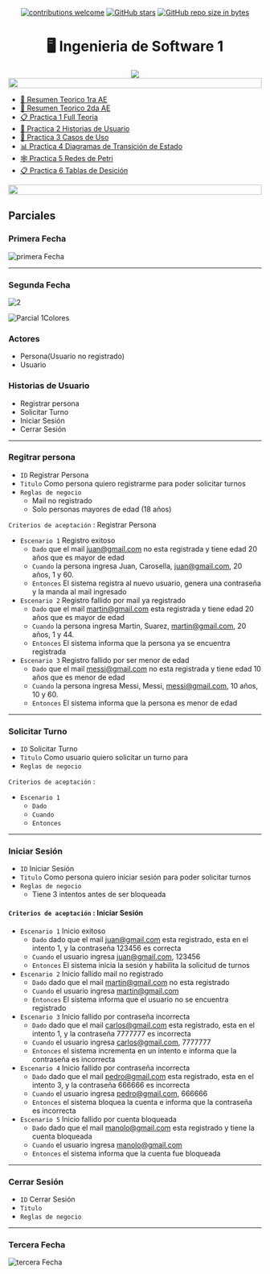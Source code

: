<div align="center">

[![contributions welcome](https://img.shields.io/badge/contributions-welcome-brightgreen.svg?style=flat)](https://github.com/Nomadiix/IS1)
[![GitHub stars](https://img.shields.io/github/stars/Nomadiix/IS1)](https://github.com/FabianMartinez1234567/IS1/stargazers/)
[![GitHub repo size in bytes](https://img.shields.io/github/repo-size/Nomadiix/IS1)](https://github.com/Nomadiix/IS1)
</div>

<h1 align="center"> 🖥️ Ingenieria de Software 1</h1>
<div align="center">
<img src="https://media.giphy.com/media/3ohze1y2AJUOHiid8I/giphy.gif"/>
</div>

<img src= 'https://i.gifer.com/origin/8c/8cd3f1898255c045143e1da97fbabf10_w200.gif' height="20" width="100%">

- [📖 Resumen Teorico 1ra AE](/Documentos/Teoria/Teoria.md)
- [📖 Resumen Teorico 2da AE](/Documentos/Teoria/Teoria2.md)
- [📋 Practica 1 Full Teoria](/Documentos/Practica1.md)
- [👤 Practica 2 Historias de Usuario](/Documentos/Practica2.md)
- [👥 Practica 3 Casos de Uso](/Documentos/Practica3.md)
- [📊 Practica 4 Diagramas de Transición de Estado](/Documentos/Practica4.md)
- [🕸️ Practica 5 Redes de Petri](/Documentos/Practica5.md)
- [📋 Practica 6 Tablas de Desición](/Documentos/Practica6.md)

<img src= 'https://i.gifer.com/origin/8c/8cd3f1898255c045143e1da97fbabf10_w200.gif' height="20" width="100%">

## Parciales

### Primera Fecha
![primera Fecha](https://github.com/Fabian-Martinez-Rincon/Fabian-Martinez-Rincon/assets/55964635/6c0c0493-3d85-492f-89e6-c59e37372872)



---

### Segunda Fecha
  ![2](https://github.com/Fabian-Martinez-Rincon/Fabian-Martinez-Rincon/assets/55964635/a3c06772-cd17-4beb-8f19-b4d44f2df60a)


![Parcial 1Colores](https://github.com/Fabian-Martinez-Rincon/Fabian-Martinez-Rincon/assets/55964635/b61a35eb-39c5-448d-b06c-08434e5dfd08)


### Actores

- Persona(Usuario no registrado)
- Usuario

### Historias de Usuario
- Registrar persona
- Solicitar Turno
- Iniciar Sesión
- Cerrar Sesión

---

### Regitrar persona

- `ID` Registrar Persona
- `Titulo` Como persona quiero registrarme para poder solicitar turnos
- `Reglas de negocio`
  - Mail no registrado
  - Solo personas mayores de edad (18 años)

`Criterios de aceptación` : Registrar Persona
- `Escenario 1` Registro exitoso
  - `Dado` que el mail juan@gmail.com no esta registrada y tiene edad 20 años que es mayor de edad
  - `Cuando` la persona ingresa Juan, Carosella, juan@gmail.com, 20 años, 1 y 60.
  - `Entonces` El sistema registra al nuevo usuario, genera una contraseña y la manda al mail ingresado
- `Escenario 2` Registro fallido por mail ya registrado
  - `Dado` que el mail martin@gmail.com esta registrada y tiene edad 20 años que es mayor de edad
  - `Cuando` la persona ingresa Martin, Suarez, martin@gmail.com, 20 años, 1 y 44.
  - `Entonces` El sistema informa que la persona ya se encuentra registrada
- `Escenario 3` Registro fallido por ser menor de edad
  - `Dado` que el mail messi@gmail.com no esta registrada y tiene edad 10 años que es menor de edad
  - `Cuando` la persona ingresa Messi, Messi, messi@gmail.com, 10 años, 10 y 60.
  - `Entonces` El sistema informa que la persona es menor de edad

---

### Solicitar Turno

- `ID` Solicitar Turno
- `Titulo` Como usuario quiero solicitar un turno para 
- `Reglas de negocio`

`Criterios de aceptación` : 
- `Escenario 1` 
  - `Dado` 
  - `Cuando` 
  - `Entonces` 
---

### Iniciar Sesión
- `ID` Iniciar Sesión
- `Titulo` Como persona quiero iniciar sesión para poder solicitar turnos
- `Reglas de negocio`
  - Tiene 3 intentos antes de ser bloqueada

#### `Criterios de aceptación` : Iniciar Sesión

- `Escenario 1` Inicio exitoso
  - `Dado` dado que el mail juan@gmail.com esta registrado, esta en el intento 1, y la contraseña 123456 es correcta
  - `Cuando` el usuario ingresa juan@gmail.com, 123456
  - `Entonces` El sistema inicia la sesión y habilita la solicitud de turnos
- `Escenario 2` Inicio fallido mail no registrado
  - `Dado` dado que el mail martin@gmail.com no esta registrado
  - `Cuando` el usuario ingresa martin@gmail.com
  - `Entonces` El sistema informa que el usuario no se encuentra registrado
- `Escenario 3` Inicio fallido por contraseña incorrecta
  - `Dado` dado que el mail carlos@gmail.com esta registrado, esta en el intento 1, y la contraseña 7777777 es incorrecta
  - `Cuando` el usuario ingresa carlos@gmail.com, 7777777
  - `Entonces` el sistema incrementa en un intento e informa que la contraseña es incorrecta
- `Escenario 4` Inicio fallido por contraseña incorrecta
  - `Dado` dado que el mail pedro@gmail.com esta registrado, esta en el intento 3, y la contraseña 666666 es incorrecta
  - `Cuando` el usuario ingresa pedro@gmail.com, 666666
  - `Entonces` el sistema bloquea la cuenta e informa que la contraseña es incorrecta
- `Escenario 5` Inicio fallido por cuenta bloqueada
  - `Dado` dado que el mail manolo@gmail.com esta registrado y tiene la cuenta bloqueada
  - `Cuando` el usuario ingresa manolo@gmail.com
  - `Entonces` el sistema informa que la cuenta fue bloqueada

---

### Cerrar Sesión
- `ID` Cerrar Sesión
- `Titulo`
- `Reglas de negocio`

---

### Tercera Fecha
![tercera Fecha](https://github.com/Fabian-Martinez-Rincon/Fabian-Martinez-Rincon/assets/55964635/13dd77c6-cece-4afc-bdc5-2d159e461742)

